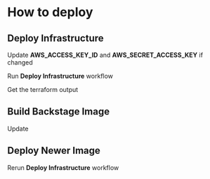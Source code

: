 # How to deploy

## Deploy Infrastructure

Update **AWS_ACCESS_KEY_ID** and **AWS_SECRET_ACCESS_KEY** if changed

Run **Deploy Infrastructure** workflow

Get the terraform output

## Build Backstage Image

Update 

## Deploy Newer Image

Rerun **Deploy Infrastructure** workflow